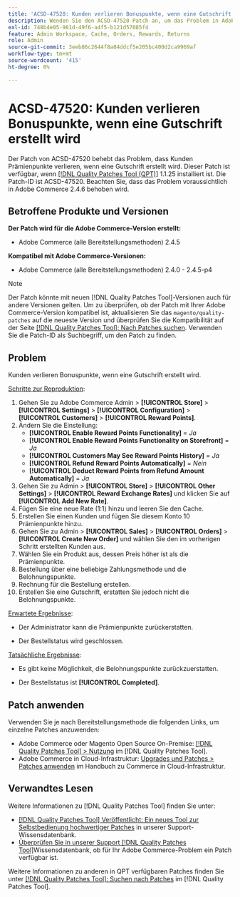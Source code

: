 ```yaml
---
title: 'ACSD-47520: Kunden verlieren Bonuspunkte, wenn eine Gutschrift erstellt wird'
description: Wenden Sie den ACSD-47520 Patch an, um das Problem in Adobe Commerce zu beheben, bei dem Kunden Prämienpunkte verlieren, wenn eine Gutschrift erstellt wird.
exl-id: 748b4e05-981d-49f6-a4f5-b121d57085f4
feature: Admin Workspace, Cache, Orders, Rewards, Returns
role: Admin
source-git-commit: 3eeb86c2644f8a04ddcf5e205bc400d2ca9969af
workflow-type: tm+mt
source-wordcount: '415'
ht-degree: 0%

---
```


# ACSD-47520: Kunden verlieren Bonuspunkte, wenn eine Gutschrift erstellt wird

Der Patch von ACSD-47520 behebt das Problem, dass Kunden Prämienpunkte verlieren, wenn eine Gutschrift erstellt wird. Dieser Patch ist verfügbar, wenn [[!DNL Quality Patches Tool (QPT)]](/help/announcements/adobe-commerce-announcements/magento-quality-patches-released-new-tool-to-self-serve-quality-patches.md) 1.1.25 installiert ist. Die Patch-ID ist ACSD-47520. Beachten Sie, dass das Problem voraussichtlich in Adobe Commerce 2.4.6 behoben wird.

## Betroffene Produkte und Versionen

**Der Patch wird für die Adobe Commerce-Version erstellt:**
* Adobe Commerce (alle Bereitstellungsmethoden) 2.4.5

**Kompatibel mit Adobe Commerce-Versionen:**
* Adobe Commerce (alle Bereitstellungsmethoden) 2.4.0 - 2.4.5-p4

>[!NOTE]
>
>Der Patch könnte mit neuen [!DNL Quality Patches Tool]-Versionen auch für andere Versionen gelten. Um zu überprüfen, ob der Patch mit Ihrer Adobe Commerce-Version kompatibel ist, aktualisieren Sie das `magento/quality-patches` auf die neueste Version und überprüfen Sie die Kompatibilität auf der Seite [[!DNL Quality Patches Tool]: Nach Patches suchen](https://experienceleague.adobe.com/tools/commerce-quality-patches/index.html). Verwenden Sie die Patch-ID als Suchbegriff, um den Patch zu finden.

## Problem

Kunden verlieren Bonuspunkte, wenn eine Gutschrift erstellt wird.

<u>Schritte zur Reproduktion</u>:

1. Gehen Sie zu Adobe Commerce Admin > **[!UICONTROL Store]** > **[!UICONTROL Settings]** > **[!UICONTROL Configuration]** > **[!UICONTROL Customers]** > **[!UICONTROL Reward Points]**.
1. Ändern Sie die Einstellung:
   * **[!UICONTROL Enable Reward Points Functionality]** = _Ja_
   * **[!UICONTROL Enable Reward Points Functionality on Storefront]** = _Ja_
   * **[!UICONTROL Customers May See Reward Points History]** = _Ja_
   * **[!UICONTROL Refund Reward Points Automatically]** = _Nein_
   * **[!UICONTROL Deduct Reward Points from Refund Amount Automatically]** = _Ja_
1. Gehen Sie zu Admin > **[!UICONTROL Store]** > **[!UICONTROL Other Settings]** > **[!UICONTROL Reward Exchange Rates]** und klicken Sie auf **[!UICONTROL Add New Rate]**.
1. Fügen Sie eine neue Rate (1:1) hinzu und leeren Sie den Cache.
1. Erstellen Sie einen Kunden und fügen Sie diesem Konto 10 Prämienpunkte hinzu.
1. Gehen Sie zu Admin > **[!UICONTROL Sales]** > **[!UICONTROL Orders]** > **[!UICONTROL Create New Order]** und wählen Sie den im vorherigen Schritt erstellten Kunden aus.
1. Wählen Sie ein Produkt aus, dessen Preis höher ist als die Prämienpunkte.
1. Bestellung über eine beliebige Zahlungsmethode und die Belohnungspunkte.
1. Rechnung für die Bestellung erstellen.
1. Erstellen Sie eine Gutschrift, erstatten Sie jedoch nicht die Belohnungspunkte.

<u>Erwartete Ergebnisse</u>:

* Der Administrator kann die Prämienpunkte zurückerstatten.

* Der Bestellstatus wird geschlossen.

<u>Tatsächliche Ergebnisse</u>:

* Es gibt keine Möglichkeit, die Belohnungspunkte zurückzuerstatten.

* Der Bestellstatus ist **[!UICONTROL Completed]**.

## Patch anwenden

Verwenden Sie je nach Bereitstellungsmethode die folgenden Links, um einzelne Patches anzuwenden:

* Adobe Commerce oder Magento Open Source On-Premise: [[!DNL Quality Patches Tool] > Nutzung](https://experienceleague.adobe.com/docs/commerce-operations/tools/quality-patches-tool/usage.html) im [!DNL Quality Patches Tool].
* Adobe Commerce in Cloud-Infrastruktur: [Upgrades und Patches > Patches anwenden](https://experienceleague.adobe.com/docs/commerce-cloud-service/user-guide/develop/upgrade/apply-patches.html) im Handbuch zu Commerce in Cloud-Infrastruktur.

## Verwandtes Lesen

Weitere Informationen zu [!DNL Quality Patches Tool] finden Sie unter:

* [[!DNL Quality Patches Tool] Veröffentlicht: Ein neues Tool zur Selbstbedienung hochwertiger Patches](/help/announcements/adobe-commerce-announcements/magento-quality-patches-released-new-tool-to-self-serve-quality-patches.md) in unserer Support-Wissensdatenbank.
* [Überprüfen Sie in unserer Support [!DNL Quality Patches Tool]](/help/support-tools/patches-available-in-qpt-tool/check-patch-for-magento-issue-with-magento-quality-patches.md)Wissensdatenbank, ob für Ihr Adobe Commerce-Problem ein Patch verfügbar ist.

Weitere Informationen zu anderen in QPT verfügbaren Patches finden Sie unter [[!DNL Quality Patches Tool]: Suchen nach Patches](https://experienceleague.adobe.com/tools/commerce-quality-patches/index.html) im [!DNL Quality Patches Tool].

